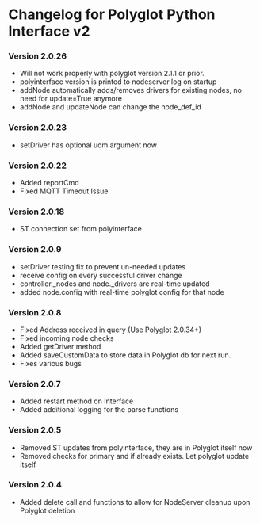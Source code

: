 # __Changelog for Polyglot Python Interface v2__

### Version 2.0.26
* Will not work properly with polyglot version 2.1.1 or prior.
* polyinterface version is printed to nodeserver log on startup
* addNode automatically adds/removes drivers for existing nodes, no need for update=True anymore
* addNode and updateNode can change the node_def_id

### Version 2.0.23
* setDriver has optional uom argument now

### Version 2.0.22
* Added reportCmd
* Fixed MQTT Timeout Issue

### Version 2.0.18
* ST connection set from polyinterface

### Version 2.0.9
* setDriver testing fix to prevent un-needed updates
* receive config on every successful driver change
* controller.\_nodes and node.\_drivers are real-time updated
* added node.config with real-time polyglot config for that node

### Version 2.0.8
* Fixed Address received in query (Use Polyglot 2.0.34+)
* Fixed incoming node checks
* Added getDriver method
* Added saveCustomData to store data in Polyglot db for next run.
* Fixes various bugs

### Version 2.0.7
* Added restart method on Interface
* Added additional logging for the parse functions

### Version 2.0.5
* Removed ST updates from polyinterface, they are in Polyglot itself now
* Removed checks for primary and if already exists. Let polyglot update itself

### Version 2.0.4
* Added delete call and functions to allow for NodeServer cleanup upon Polyglot deletion
